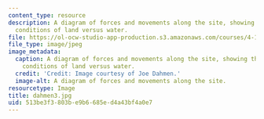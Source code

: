 ```yaml
---
content_type: resource
description: A diagram of forces and movements along the site, showing the boundary
  conditions of land versus water.
file: https://ol-ocw-studio-app-production.s3.amazonaws.com/courses/4-155b-architectural-design-level-iii-a-student-center-for-mit-fall-2004/513be3f3803be9b6685ed4a43bf4a0e7_dahmen3.jpg
file_type: image/jpeg
image_metadata:
  caption: A diagram of forces and movements along the site, showing the boundary
    conditions of land versus water.
  credit: 'Credit: Image courtesy of Joe Dahmen.'
  image-alt: A diagram of forces and movements along the site.
resourcetype: Image
title: dahmen3.jpg
uid: 513be3f3-803b-e9b6-685e-d4a43bf4a0e7
---
```

